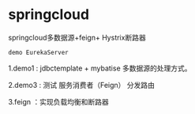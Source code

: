 # springcloud

springcloud多数据源+feign+ Hystrix断路器

    demo EurekaServer

1.demo1 : jdbctemplate + mybatise 多数据源的处理方式。

2.demo3 : 测试 服务消费者（Feign） 分发路由

3.feign ：实现负载均衡和断路器
